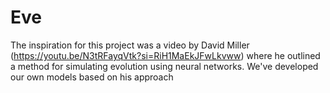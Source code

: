 # Eve

The inspiration for this project was a video by David Miller (https://youtu.be/N3tRFayqVtk?si=RiH1MaEkJFwLkvww) where he outlined a method for simulating evolution using neural networks. We've developed our own models based on his approach
